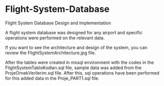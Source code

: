 # Flight-System-Database

Flight System Database Design and Implementation

  A flight system database was designed for any airport and specific operations were performed on the relevant data.
  
  If you want to see the architecture and design of the system, you can review the FlightSystemArchitecture.jpg file.
  
  After the tables were created in mssql environment with the codes in the FlightSystemTabloKodları.sql file, sample data 
  was added from the ProjeOrnekVerilerim.sql file. After this, sql operations have been performed for this added data in 
  the Proje_PART1.sql file.
